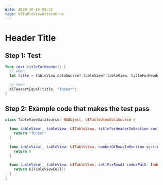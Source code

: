 ```yaml
---
date: 2020-10-16 00:52
tags: UITableViewDataSource
---
```


# Header Title

## Step 1: Test

```swift
func test_titleForHeader() {
  // when
  let title = tableView.dataSource?.tableView?(tableView, titleForHeaderInSection: 0)
  
  // then
  XCTAssertEqual(title, "foobar")
}
```

## Step 2: Example code that makes the test pass

```swift
class TableViewDataSource: NSObject, UITableViewDataSource {
  
  func tableView(_ tableView: UITableView, titleForHeaderInSection section: Int) -> String? {
    return "foobar"
  }
  
  func tableView(_ tableView: UITableView, numberOfRowsInSection section: Int) -> Int {
    return 0
  }
  
  func tableView(_ tableView: UITableView, cellForRowAt indexPath: IndexPath) -> UITableViewCell {
    return UITableViewCell()
  }
}
```

